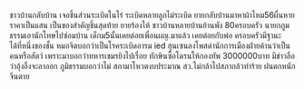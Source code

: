 ชาวบ้านกลับบ้าน เจอชิ้นส่วนระเบิดในไร่  ระเบิดหลายลูกไม่ระเบิด
ยายกลับบ้านมาหาผ้าไหม56ผื่นหาย ราคาเป็นแสน เป็นของสำคัญชิ้นสุดท้าย ยายร้องไห้
ชาวบ้านหลายบ้านย้านพัง 80ครอบครัว นายกภูมธรรมเอานักโทษไปซ่อมบ้าน
เด็กม5นั้นเคยต่อยเพื่อนผญ.มาแล้ว เคยต่อยกับพ่อ ครอบครัวมีฐานะ ได้ที่หนึ่งของชั้น หมอจิตบอกว่าเป็นโรคระเบิดอารม ied
ฮุนเซนลงโพสด่านักการเมืองฝ่ายค้านว่าเป็นคนหรือสัตว์ เพราะมาบอกว่าทหารเขมรยิงไปเรื่อย
ทักษินซื้อโดรนให้กองทัพ 3000000บาท
มีข่าวลือว่าอุ้งอิ้งจะลาออก ภูมิธรรมบอกว่าไม่
สภามาโหวตงบประมาณ
สว.ไม่กล้าไปสภากล้วทำร้าย
ฝนตกหนัก จีนตาย